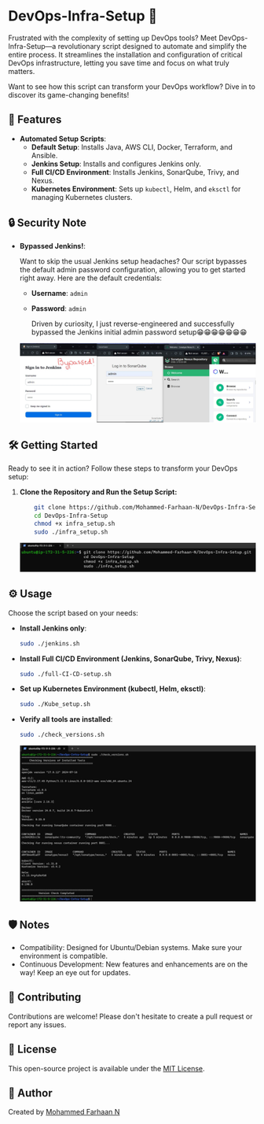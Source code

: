 # DevOps-Infra-Setup 🚀

Frustrated with the complexity of setting up DevOps tools? Meet DevOps-Infra-Setup—a revolutionary script designed to automate and simplify the entire process. It streamlines the installation and configuration of critical DevOps infrastructure, letting you save time and focus on what truly matters.

Want to see how this script can transform your DevOps workflow? Dive in to discover its game-changing benefits! 

## 🎯 Features

- **Automated Setup Scripts**:
  - **Default Setup**: Installs Java, AWS CLI, Docker, Terraform, and Ansible.
  - **Jenkins Setup**: Installs and configures Jenkins only.
  - **Full CI/CD Environment**: Installs Jenkins, SonarQube, Trivy, and Nexus.
  - **Kubernetes Environment**: Sets up `kubectl`, Helm, and `eksctl` for managing Kubernetes clusters.
    
  
## 🔒 Security Note

- **Bypassed Jenkins!**: 

    Want to skip the usual Jenkins setup headaches? Our script bypasses the default admin password configuration, allowing you to get started right away. Here are the default credentials:

  - **Username**: `admin`
  - **Password**: `admin`

    Driven by curiosity, I just reverse-engineered and successfully bypassed the Jenkins initial admin password setup😁😁😁😁😁😁😁

  ![DevOps_Infra_Setup bypassed jenkins](Images/hosted.JPG "DevOps_Infra_Setup bypassed jenkins")
    
## 🛠 Getting Started

Ready to see it in action? Follow these steps to transform your DevOps setup:
    
 1. **Clone the Repository and Run the Setup Script:**
   
    ```bash
        git clone https://github.com/Mohammed-Farhaan-N/DevOps-Infra-Setup.git
        cd DevOps-Infra-Setup
        chmod +x infra_setup.sh
        sudo ./infra_setup.sh
     ```
    ![DevOps_Infra_Setup default](Images/default.JPG "DevOps_Infra_Setup default")

## ⚙️ Usage

Choose the script based on your needs:

- **Install Jenkins only**:
    ```bash
    sudo ./jenkins.sh
    ```

- **Install Full CI/CD Environment (Jenkins, SonarQube, Trivy, Nexus)**:
    ```bash
    sudo ./full-CI-CD-setup.sh
    ```

- **Set up Kubernetes Environment (kubectl, Helm, eksctl)**:
    ```bash
    sudo ./Kube_setup.sh
    ```

- **Verify all tools are installed**:
    ```bash
    sudo ./check_versions.sh
    ```
    ![DevOps_Infra_Setup check_versions](Images/check_ver.JPG "DevOps_Infra_Setup check_versions")

## 🛡 Notes

- Compatibility: Designed for Ubuntu/Debian systems. Make sure your environment is compatible.
- Continuous Development: New features and enhancements are on the way! Keep an eye out for updates.

## 🤝 Contributing

Contributions are welcome! Please don't hesitate to create a pull request or report any issues.

## 📜 License

This open-source project is available under the [MIT License](LICENSE).

## 👤 Author

Created by [Mohammed Farhaan N](https://github.com/Mohammed-Farhaan-N)
